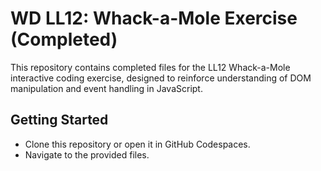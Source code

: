 # WD LL12: Whack-a-Mole Exercise (Completed)

This repository contains completed files for the LL12 Whack-a-Mole interactive coding exercise, designed to reinforce understanding of DOM manipulation and event handling in JavaScript.

## Getting Started

* Clone this repository or open it in GitHub Codespaces.
* Navigate to the provided files.
